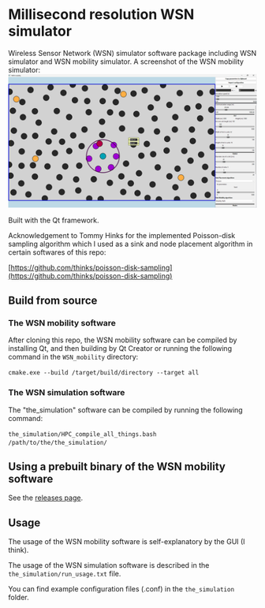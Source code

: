# Millisecond resolution WSN simulator
Wireless Sensor Network (WSN) simulator software package including WSN simulator and WSN mobility simulator.
A screenshot of the WSN mobility simulator:
![WSN_GUI](WSN_mobility_GUI_screenshot.png)

Built with the Qt framework.

Acknowledgement to Tommy Hinks for the implemented Poisson-disk sampling algorithm which I used as a sink and node placement algorithm in certain softwares of this repo:

[https://github.com/thinks/poisson-disk-sampling](https://github.com/thinks/poisson-disk-sampling)

## Build from source

### The WSN mobility software

After cloning this repo, the WSN mobility software can be compiled by installing Qt, and then building by Qt Creator or running the following command in the ```WSN_mobility``` directory:

```cmake.exe --build /target/build/directory --target all```

### The WSN simulation software

The "the_simulation" software can be compiled by running the following command:

```the_simulation/HPC_compile_all_things.bash /path/to/the/the_simulation/```

## Using a prebuilt binary of the WSN mobility software

See the [releases page](https://github.com/peterpolgar/WSN_simulator/releases).

## Usage

The usage of the WSN mobility software is self-explanatory by the GUI (I think).

The usage of the WSN simulation software is described in the ```the_simulation/run_usage.txt``` file.

You can find example configuration files (.conf) in the ```the_simulation``` folder.
